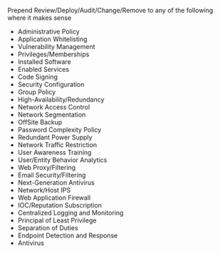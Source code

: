 Prepend Review/Deploy/Audit/Change/Remove to any of the following where it makes sense

- Administrative Policy
- Application Whitelisting
- Vulnerability Management
- Privileges/Memberships
- Installed Software
- Enabled Services
- Code Signing
- Security Configuration
- Group Policy
- High-Availability/Redundancy
- Network Access Control
- Network Segmentation
- OffSite Backup
- Password Complexity Policy
- Redundant Power Supply
- Network Traffic Restriction
- User Awareness Training
- User/Entity Behavior Analytics
- Web Proxy/Filtering
- Email Security/Filtering
- Next-Generation Antivirus
- Network/Host IPS
- Web Application Firewall
- IOC/Reputation Subscription
- Centralized Logging and Monitoring
- Principal of Least Privilege
- Separation of Duties
- Endpoint Detection and Response
- Antivirus
